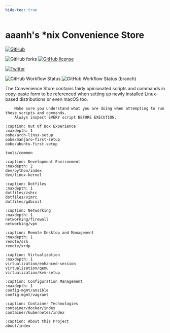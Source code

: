 ```yaml
---
hide-toc: true
---
```


# aaanh's \*nix Convenience Store

[![GitHub](https://img.shields.io/badge/github-%23121011.svg?style=for-the-badge&logo=github&logoColor=white)](https://github.com/aaanh/linux-docs)

![GitHub forks](https://img.shields.io/github/forks/aaanh/linux-docs?style=social) [![GitHub license](https://img.shields.io/github/license/aaanh/linux-docs?style=social)](https://github.com/aaanh/linux-docs/blob/master/LICENSE)

[![Twitter](https://img.shields.io/twitter/url?style=social&url=https%3A%2F%2Fgithub.com%2Faaanh%2Flinux-docs)](https://twitter.com/intent/tweet?text=Wow:&url=https%3A%2F%2Fgithub.com%2Faaanh%2Flinux-docs)

![GitHub Workflow Status](https://img.shields.io/github/workflow/status/aaanh/linux-docs/CI?style=for-the-badge&label=Developement) ![GitHub Workflow Status (branch)](https://img.shields.io/github/workflow/status/aaanh/linux-docs/CI/prod?label=Production&style=for-the-badge)

The Convenience Store contains fairly opinionated scripts and commands in copy-paste form to be referenced when setting up newly installed Linux-based distributions or even macOS too.

```{warning}
    Make sure you understand what you are doing when attempting to run these scripts and commands.
    Always inspect EVERY script BEFORE EXECUTION.
```

```{toctree}
:caption: Out Of Box Experience
:maxdepth: 1
oobe/arch-linux-setup
oobe/manjaro-first-setup
oobe/ubuntu-first-setup
```

```{toctree}
tools/common
```

```{toctree}
:caption: Development Environment
:maxdepth: 2
dev/python/index
dev/linux-kernel
```

```{toctree}
:caption: Dotfiles
:maxdepth: 1
dotfiles/zshrc
dotfiles/vimrc
dotfiles/gdbinit
```

```{toctree}
:caption: Networking
:maxdepth: 1
networking/firewall
networking/vpn
```

```{toctree}
:caption: Remote Desktop and Management
:maxdepth: 1
remote/ssh
remote/xrdp
```

```{toctree}
:caption: Virtualization
:maxdepth: 1
virtualization/enhanced-session
virtualization/qemu
virtualization/kvm-setup
```

```{toctree}
:caption: Configuration Management
:maxdepth: 1
config-mgmt/ansible
config-mgmt/vagrant
```

```{toctree}
:caption: Container Technologies
container/docker/index
container/kubernetes/index
```

```{toctree}
:caption: About this Project
about/index
```

